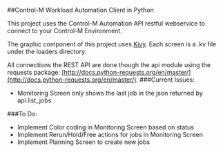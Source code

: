 ##Control-M Workload Automation Client in Python

This project uses the Control-M Automation API restful webservice to connect to your Control-M Environment.

The graphic component of this project uses [Kivy](https://kivy.org/#home). Each screen is a .kv file under the loaders directory.


All connections the REST API are done though the api module using the requests package: [http://docs.python-requests.org/en/master/](http://docs.python-requests.org/en/master/).
###Current Issues:

- Monitoring Screen only shows the last job in the json returned by api.list_jobs

###To Do:

- Implement Color coding in Monitoring Screen based on status
- Implement Rerun/Hold/Free actions for jobs in Monitoring Screen
- Implement Planning Screen to create new jobs